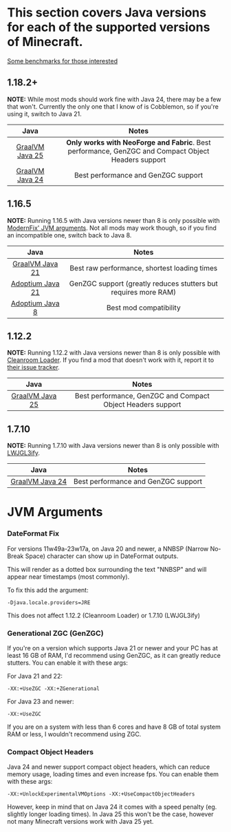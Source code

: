 # This section covers Java versions for each of the supported versions of Minecraft.

[Some benchmarks for those interested](java-benchmarks.md)

## 1.18.2+

**NOTE:** While most mods should work fine with Java 24, there may be a few that won't. Currently the only one that I know of is Cobblemon, so if you're using it, switch to Java 21.

| Java | Notes |
|:---:|:---:|
| [GraalVM Java 25](https://github.com/graalvm/oracle-graalvm-ea-builds/releases) | **Only works with NeoForge and Fabric**. Best performance, GenZGC and Compact Object Headers support |
| [GraalVM Java 24](https://www.graalvm.org/downloads/) | Best performance and GenZGC support |

## 1.16.5

**NOTE:** Running 1.16.5 with Java versions newer than 8 is only possible with [ModernFix' JVM arguments](https://github.com/embeddedt/ModernFix/wiki/1.16---required-arguments-for-Java-17). Not all mods may work though, so if you find an incompatible one, switch back to Java 8.

| Java | Notes |
|:---:|:---:|
| [GraalVM Java 21](https://www.graalvm.org/downloads/) | Best raw performance, shortest loading times |
| [Adoptium Java 21](https://adoptium.net/temurin/releases/?version=21&package=jre) | GenZGC support (greatly reduces stutters but requires more RAM) |
| [Adoptium Java 8](https://adoptium.net/temurin/releases/?version=8&package=jre) | Best mod compatibility |

## 1.12.2

**NOTE:** Running 1.12.2 with Java versions newer than 8 is only possible with [Cleanroom Loader](https://github.com/CleanroomMC/Cleanroom). If you find a mod that doesn't work with it, report it to [their issue tracker](https://github.com/CleanroomMC/Cleanroom/issues).

| Java | Notes |
|:---:|:---:|
| [GraalVM Java 25](https://github.com/graalvm/oracle-graalvm-ea-builds/releases) | Best performance, GenZGC and Compact Object Headers support |

## 1.7.10

**NOTE:** Running 1.7.10 with Java versions newer than 8 is only possible with [LWJGL3ify](https://modrinth.com/mod/lwjgl3ify).

| Java | Notes |
|:---:|:---:|
| [GraalVM Java 24](https://www.graalvm.org/downloads/) | Best performance and GenZGC support |

# JVM Arguments

### DateFormat Fix

For versions 11w49a-23w17a, on Java 20 and newer, a NNBSP (Narrow No-Break Space) character can show up in DateFormat outputs.

This will render as a dotted box surrounding the text "NNBSP" and will appear near timestamps (most commonly).

To fix this add the argument:

``
-Djava.locale.providers=JRE
``

This does not affect 1.12.2 (Cleanroom Loader) or 1.7.10 (LWJGL3ify)

### Generational ZGC (GenZGC)

If you're on a version which supports Java 21 or newer and your PC has at least 16 GB of RAM, I'd recommend using GenZGC, as it can greatly reduce stutters. You can enable it with these args:

For Java 21 and 22:

``
-XX:+UseZGC -XX:+ZGenerational
``

For Java 23 and newer: 

``
-XX:+UseZGC
``

If you are on a system with less than 6 cores and have 8 GB of total system RAM or less, I wouldn't recommend using ZGC.

### Compact Object Headers

Java 24 and newer support compact object headers, which can reduce memory usage, loading times and even increase fps. You can enable them with these args: 

``
-XX:+UnlockExperimentalVMOptions -XX:+UseCompactObjectHeaders
``

However, keep in mind that on Java 24 it comes with a speed penalty (eg. slightly longer loading times). In Java 25 this won't be the case, however not many Minecraft versions work with Java 25 yet.
